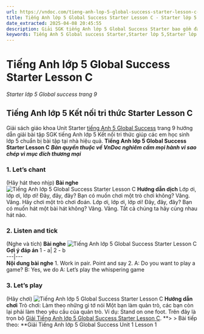 ```yaml
---
url: https://vndoc.com/tieng-anh-lop-5-global-success-starter-lesson-c-319627
title: Tiếng Anh lớp 5 Global Success Starter Lesson C - Starter lớp 5 Global success trang 9 - VnDoc.com
date_extracted: 2025-04-08 20:45:55
description: Giải SGK tiếng Anh lớp 5 Global Success Starter bao gồm đáp án các phần bài tập trang 9 giúp các em chuẩn bị bài hiệu quả.
keywords: Tiếng Anh 5 Global success Starter,Starter lớp 5,Starter lớp 5 Global success,tiếng anh lớp 5 starter,tiếng anh lớp 5 global success starter,starter tiếng anh 5 global success,Starter lớp 5 Global success trang 9,tiếng anh 5 starter lesson C,Tiếng Anh 5 Starter Global Success,tiếng Anh lớp 5 kết nối starter
---
```


# Tiếng Anh lớp 5 Global Success Starter Lesson C
 _Starter lớp 5 Global success trang 9_
## Tiếng Anh lớp 5 Kết nối tri thức Starter Lesson C
Giải  sách giáo khoa Unit Starter [tiếng Anh 5 Global Success](<https://vndoc.com/tieng-anh-lop-5-global-success>) trang 9 hướng dẫn giải bài tập SGK tiếng Anh lớp 5 Kết nối tri thức giúp các em học sinh lớp 5 chuẩn bị bài tập tại nhà hiệu quả.
**Tiếng Anh lớp 5 Global Success Starter Lesson C**
 _**Bản quyền thuộc về VnDoc nghiêm cấm mọi hành vi sao chép vì mục đích thương mại**_
### 1\. Let’s chant
\(Hãy hát theo nhịp\)
**Bài nghe**
![Tiếng Anh lớp 5 Global Success Starter Lesson C](https://i.vdoc.vn/data/image/2024/05/07/tieng-anh-lop-5-global-success-starter-lesson-c-1.png)
**Hướng dẫn dịch**
Lớp ơi, lớp ơi, lớp ơi\!
Đây, đây, đây?
Bạn có muốn chơi một trò chơi không?
Vâng. Vâng.
Hãy chơi một trò chơi đoán.
Lớp ơi, lớp ơi, lớp ơi\!
Đây, đây, đây?
Bạn có muốn hát một bài hát không?
Vâng. Vâng.
Tất cả chúng ta hãy cùng nhau hát nào.
### 2\. Listen and tick
\(Nghe và tích\)
**Bài nghe**
![Tiếng Anh lớp 5 Global Success Starter Lesson C](https://i.vdoc.vn/data/image/2024/05/07/tieng-anh-lop-5-global-success-starter-lesson-c-2.png)
**Gợi ý đáp án**
1 - a| 2 - b  
---|---  
**Nội dung bài nghe**
1\. Work in pair. Point and say
2\. A: Do you want to play a game?
B: Yes, we do
A: Let’s play the whispering game
### 3\. Let’s play
\(Hãy chơi\)
![Tiếng Anh lớp 5 Global Success Starter Lesson C](https://i.vdoc.vn/data/image/2024/05/07/tieng-anh-lop-5-global-success-starter-lesson-c-3.png)
**Hướng dẫn chơi**
Trò chơi: Làm theo những gì tớ nói
Một bạn làm quản trò, các bạn còn lại phải làm theo yêu cầu của quản trò.
Ví dụ: Stand on one foot.
Trên đây là trọn bộ [Giải Tiếng Anh lớp 5 Global Success Starter Lesson C](<https://vndoc.com/tieng-anh-lop-5-global-success-starter-lesson-c-319627>).
**> > Bài tiếp theo: **Giải Tiếng Anh lớp 5 Global Success Unit 1 Lesson 1
